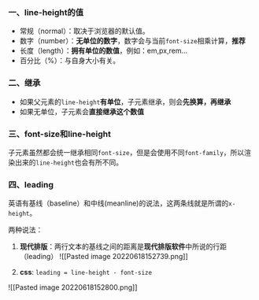 ### 一、line-height的值
* 常规（normal）：取决于浏览器的默认值。
* 数字（number）：**无单位的数字**，数字会与当前`font-size`相乘计算，**推荐**
* 长度（length）：**拥有单位的数值**，例如：em,px,rem...
* 百分比（%）：与自身大小有关。

### 二、继承
* 如果父元素的`line-height`**有单位**，子元素继承，则会**先换算，再继承**
* 如果无单位，子元素会**直接继承这个数值**

### 三、font-size和line-height

子元素虽然都会统一继承相同`font-size`，但是会使用不同`font-family`，所以渲染出来的`line-height`也会有所不同。

### 四、leading

英语有基线（baseline）和中线(meanline)的说法，这两条线就是所谓的`x-height`。

两种说法：
1. **现代排版**：两行文本的基线之间的距离是**现代排版软件**中所说的行距（leading）
![[Pasted image 20220618152739.png]]

2. **css**: `leading = line-height - font-size`

![[Pasted image 20220618152800.png]]